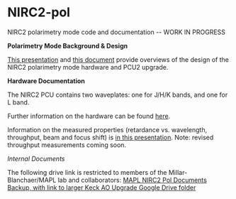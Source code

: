 # NIRC2-pol
NIRC2 polarimetry mode code and documentation -- WORK IN PROGRESS

**Polarimetry Mode Background & Design**

[This presentation](https://docs.google.com/presentation/d/1cuBZpOS9-EoZicCjddZLZoA1NdwQcAwb/edit?usp=sharing&ouid=109814392294057955280&rtpof=true&sd=true) and [this document](https://docs.google.com/document/d/1fkb2FDR0VzezvEf2PowtYs7yvfnqeSYF/edit?usp=sharing&ouid=109814392294057955280&rtpof=true&sd=true) provide overviews of the design of the NIRC2 polarimetry mode hardware and PCU2 upgrade.

**Hardware Documentation**

The NIRC2 PCU contains two waveplates: one for J/H/K bands, and one for L band. 

Further information on the hardware can be found [here](https://drive.google.com/drive/u/2/folders/1_Re45YMen-DIj2tEE0324fG9Wq7jTyPB).

Information on the measured properties (retardance vs. wavelength, throughput, beam and focus shift) is [in this presentation](https://docs.google.com/presentation/d/1E3p6K6aG9DB5wS8JrpiJPAXkMdCpnKzTrQwcCg9Xu5c/edit?usp=sharing). Note: revised throughput measurements coming soon.

_Internal Documents_

The following drive link is restricted to members of the Millar-Blanchaer/MAPL lab and collaborators: [MAPL NIRC2 Pol Documents Backup, with link to larger Keck AO Upgrade Google Drive folder](https://drive.google.com/drive/folders/1VjPUz6tGdgwbwcrynyq2S4PRaDscPay_?usp=drive_link)
